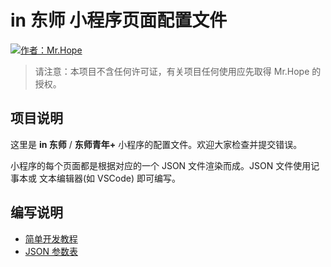 # in 东师 小程序页面配置文件

[![作者：Mr.Hope](https://img.shields.io/badge/作者-Mr.Hope-blue.svg?style=for-the-badge)](https://mrhope.site)

> 请注意：本项目不含任何许可证，有关项目任何使用应先取得 Mr.Hope 的授权。

## 项目说明

这里是 **in 东师** / **东师青年\+** 小程序的配置文件。欢迎大家检查并提交错误。

小程序的每个页面都是根据对应的一个 JSON 文件渲染而成。JSON 文件使用记事本或 文本编辑器(如 VSCode) 即可编写。

## 编写说明

- [简单开发教程](https://mrhope.site/code/miniProgram/simpleDebug.html)
- [JSON 参数表](https://mrhope.site/code/miniProgram/tagList.html)
